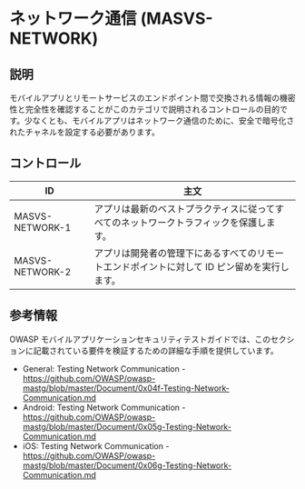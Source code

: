 # ネットワーク通信 (MASVS-NETWORK)

## 説明

モバイルアプリとリモートサービスのエンドポイント間で交換される情報の機密性と完全性を確認することがこのカテゴリで説明されるコントロールの目的です。少なくとも、モバイルアプリはネットワーク通信のために、安全で暗号化されたチャネルを設定する必要があります。

## コントロール

| ID | 主文 |
|----|-----------|
| MASVS-NETWORK-1 | アプリは最新のベストプラクティスに従ってすべてのネットワークトラフィックを保護します。 |
| MASVS-NETWORK-2 | アプリは開発者の管理下にあるすべてのリモートエンドポイントに対して ID ピン留めを実行します。 |

## 参考情報

OWASP モバイルアプリケーションセキュリティテストガイドでは、このセクションに記載されている要件を検証するための詳細な手順を提供しています。

- General: Testing Network Communication - <https://github.com/OWASP/owasp-mastg/blob/master/Document/0x04f-Testing-Network-Communication.md>
- Android: Testing Network Communication - <https://github.com/OWASP/owasp-mastg/blob/master/Document/0x05g-Testing-Network-Communication.md>
- iOS: Testing Network Communication - <https://github.com/OWASP/owasp-mastg/blob/master/Document/0x06g-Testing-Network-Communication.md>
